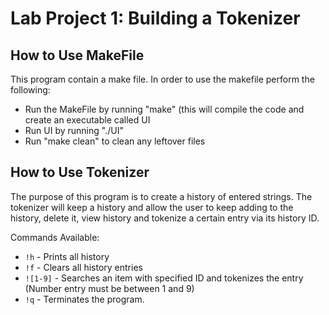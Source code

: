 Lab Project 1: Building a Tokenizer
===================================

## How to Use MakeFile
This program contain a make file. In order to use the makefile perform the following:
- Run the MakeFile by running "make" (this will compile the code and create an executable called UI
- Run UI by running "./UI"
- Run "make clean" to clean any leftover files

## How to Use Tokenizer
The purpose of this program is to create a history of entered strings. The tokenizer will keep a history
and allow the user to keep adding to the history, delete it, view history and tokenize a certain entry via
its history ID.

Commands Available:
- `!h` - Prints all history
- `!f` - Clears all history entries
- `![1-9]` - Searches an item with specified ID and tokenizes the entry
(Number entry must be between 1 and 9)
- `!q` - Terminates the program.
    